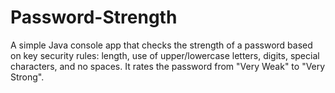# Password-Strength
A simple Java console app that checks the strength of a password based on key security rules: length, use of upper/lowercase letters, digits, special characters, and no spaces. It rates the password from "Very Weak" to "Very Strong".
